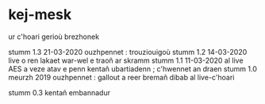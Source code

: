 # kej-mesk
ur c'hoari gerioù brezhonek

stumm 1.3 21-03-2020
ouzhpennet : trouziouigoù
stumm 1.2 14-03-2020
live o ren lakaet war-wel e traoñ ar skramm
stumm 1.1 11-03-2020
al live AES a veze atav e penn kentañ ubartiadenn ; c'hwennet an draen
stumm 1.0 meurzh 2019
ouzhpennet : gallout a reer bremañ dibab al live-c'hoari

stumm 0.3
kentañ embannadur
